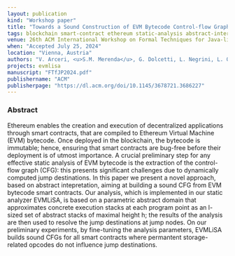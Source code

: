 ```yaml
---
layout: publication
kind: "Workshop paper"
title: "Towards a Sound Construction of EVM Bytecode Control-flow Graphs"
tags: blockchain smart-contract ethereum static-analysis abstract-interpretation
venue: 26th ACM International Workshop on Formal Techniques for Java-like Programs (FTfJP 2024)
when: "Accepted July 25, 2024"
location: "Vienna, Austria"
authors: "V. Arceri, <u>S.M. Merenda</u>, G. Dolcetti, L. Negrini, L. Olivieri, E. Zaffanella"
projects: evmlisa
manuscript: "FTfJP2024.pdf"
publishername: "ACM"
publisherpage: "https://dl.acm.org/doi/10.1145/3678721.3686227"
---
```


### Abstract

Ethereum enables the creation and execution of decentralized applications through smart contracts, that are compiled to Ethereum Virtual Machine (EVM) bytecode. Once deployed in the blockchain, the bytecode is immutable; hence, ensuring that smart contracts are bug-free before their deployment is of utmost importance. A crucial preliminary step for any effective static analysis of EVM bytecode is the extraction of the control-flow graph (CFG): this presents significant challenges due to dynamically computed jump destinations. In this paper we present a novel approach, based on abstract intepretation, aiming at building a sound CFG from EVM bytecode smart contracts. Our analysis, which is implemented in our static analyzer EVMLiSA, is based on a parametric abstract domain that approximates concrete execution stacks at each program point as an l-sized set of abstract stacks of maximal height h; the results of the analysis are then used to resolve the jump destinations at jump nodes. On our preliminary experiments, by fine-tuning the analysis parameters, EVMLiSA builds sound CFGs for all smart contracts where permantent storage-related opcodes do not influence jump destinations.